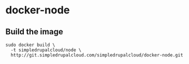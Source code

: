 docker-node
===========

Build the image
---------------

    sudo docker build \
      -t simpledrupalcloud/node \
      http://git.simpledrupalcloud.com/simpledrupalcloud/docker-node.git